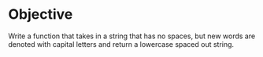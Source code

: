 # Objective

Write a function that takes in a string that has no spaces, but new words are denoted with capital letters and return a lowercase spaced out string.
